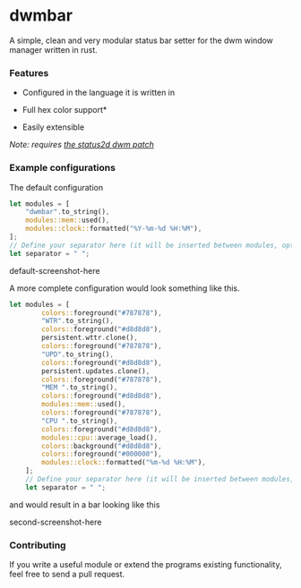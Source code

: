 # dwmbar

A simple, clean and very modular status bar setter for the dwm window manager written in rust.



### Features

- Configured in the language it is written in

- Full hex color support*

- Easily extensible

*Note: requires [the status2d dwm patch](https://dwm.suckless.org/patches/status2d/)*



### Example configurations

The default configuration

```rust
let modules = [
    "dwmbar".to_string(),
    modules::mem::used(),
    modules::clock::formatted("%Y-%m-%d %H:%M"),
];
// Define your separator here (it will be inserted between modules, optional)
let separator = " ";
```

default-screenshot-here



A more complete configuration would look something like this.

```rust
let modules = [
        colors::foreground("#787878"),
        "WTR".to_string(),
        colors::foreground("#d8d8d8"),
        persistent.wttr.clone(),
        colors::foreground("#787878"),
        "UPD".to_string(),
        colors::foreground("#d8d8d8"),
        persistent.updates.clone(),
        colors::foreground("#787878"),
        "MEM ".to_string(),
        colors::foreground("#d8d8d8"),
        modules::mem::used(),
        colors::foreground("#787878"),
        "CPU ".to_string(),
        colors::foreground("#d8d8d8"),
        modules::cpu::average_load(),
        colors::background("#d8d8d8"),
        colors::foreground("#000000"),
        modules::clock::formatted("%m-%d %H:%M"),
    ];
    // Define your separator here (it will be inserted between modules, optional)
    let separator = " ";


```

and would result in a bar looking like this

second-screenshot-here


### Contributing

If you write a useful module or extend the programs existing functionality, feel free to send a pull request.
